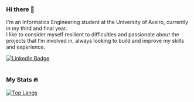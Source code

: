 ### Hi there 👋
I'm an Informatics Engineering student at the University of Aveiro, currently in my third and final year.
<br>
I like to consider myself resilient to difficulties and passionate about the projects that I’m involved in, always looking to build and improve my skills and experience.

<div id="badges">
  <a href="https://www.linkedin.com/in/tomascandeias/">
    <img src="https://img.shields.io/badge/LinkedIn-blue?style=for-the-badge&logo=linkedin&logoColor=white" alt="LinkedIn Badge"/>
  </a>
 </div>
 
 <br>
 
### My Stats 🔥
[![Top Langs](https://github-readme-stats.vercel.app/api/top-langs/?username=tomascandeias&layout=compact&theme=vision-friendly-dark)](https://github.com/anuraghazra/github-readme-stats)

<!--
**tomascandeias/tomascandeias** is a ✨ _special_ ✨ repository because its `README.md` (this file) appears on your GitHub profile.

Here are some ideas to get you started:

- 🔭 I’m currently working on ...
- 🌱 I’m currently learning ...
- 👯 I’m looking to collaborate on ...
- 🤔 I’m looking for help with ...
- 💬 Ask me about ...
- 📫 How to reach me: ...
- 😄 Pronouns: ...
- ⚡ Fun fact: ...
-->
